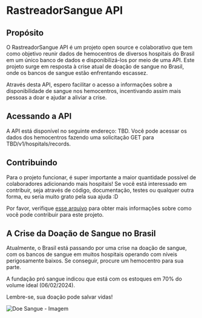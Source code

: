 # RastreadorSangue API

## Propósito
O RastreadorSangue API é um projeto open source e colaborativo que tem como objetivo reunir dados de hemocentros de diversos hospitais do Brasil em um único banco de dados e disponibilizá-los por meio de uma API. Este projeto surge em resposta à crise atual de doação de sangue no Brasil, onde os bancos de sangue estão enfrentando escassez.

Através desta API, espero facilitar o acesso a informações sobre a disponibilidade de sangue nos hemocentros, incentivando assim mais pessoas a doar e ajudar a aliviar a crise.

## Acessando a API
A API está disponível no seguinte endereço: TBD. Você pode acessar os dados dos hemocentros fazendo uma solicitação GET para TBD/v1/hospitals/records.

## Contribuindo
Para o projeto funcionar, é super importante a maior quantidade possível de colaboradores adicionando mais hospitais! Se você está interessado em contribuir, seja através de código, documentação, testes ou qualquer outra forma, eu seria muito grato pela sua ajuda :D

Por favor, verifique [esse arquivo](CONTRIBUTING.md) para obter mais informações sobre como você pode contribuir para este projeto.

## A Crise da Doação de Sangue no Brasil
Atualmente, o Brasil está passando por uma crise na doação de sangue, com os bancos de sangue em muitos hospitais operando com níveis perigosamente baixos. Se conseguir, procure um hemocentro para sua parte.

A fundação pró sangue indicou que está com os estoques em 70% do volume ideal (06/02/2024). 

Lembre-se, sua doação pode salvar vidas!

![Doe Sangue - Imagem](https://tse3.mm.bing.net/th?id=OIP.K4S1V6zkIbu_12TrsQhRxgHaEK&pid=Api)
